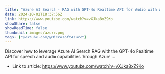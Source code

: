 ```yaml
---
title: "Azure AI Search - RAG with GPT-4o Realtime API for Audio with Azure OpenAI Service"
date: 2024-10-02T18:37:56Z
link: https://www.youtube.com/watch?v=vXJka8xZ9Ko
showShare: false
showReadTime: false
thumbnail: images/azure.png
tags: ["youtube.com/@MicrosoftAzure"]
---
```

Discover how to leverage Azure AI Search RAG with the GPT-4o Realtime API for speech and audio capabilities through Azure ...

- Link to article: https://www.youtube.com/watch?v=vXJka8xZ9Ko